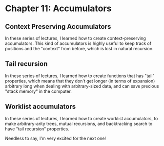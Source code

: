 # Chapter 11: Accumulators

## Context Preserving Accumulators

In these series of lectures, I learned how to create context-preserving accumulators. This kind of accumulators is highly useful to keep track of positions and the "context" from before, which is lost in natural recursion.

## Tail recursion

In these series of lectures, I learned how to create functions that has "tail" properties, which means that they don't get longer (in terms of expansion) arbitrary long when dealing with arbitrary-sized data, and can save precious "stack memory" in the computer.

## Worklist accumulators

In these series of lectures, I learned how to create worklist accumulators, to make arbitrary-arity trees, mutual recursions, and backtracking search to have "tail recursion" properties.

Needless to say, I'm very excited for the next one!

